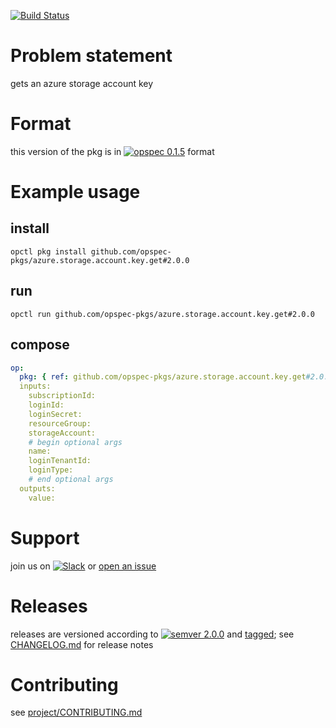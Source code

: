[![Build Status](https://travis-ci.org/opspec-pkgs/azure.storage.account.key.get.svg?branch=master)](https://travis-ci.org/opspec-pkgs/azure.storage.account.key.get)

# Problem statement

gets an azure storage account key

# Format

this version of the pkg is in [![opspec 0.1.5](https://img.shields.io/badge/opspec-0.1.5-brightgreen.svg?colorA=6b6b6b&colorB=fc16be)](https://opspec.io/0.1.5/packages.html) format

# Example usage

## install

```shell
opctl pkg install github.com/opspec-pkgs/azure.storage.account.key.get#2.0.0
```

## run

```
opctl run github.com/opspec-pkgs/azure.storage.account.key.get#2.0.0
```

## compose

```yaml
op:
  pkg: { ref: github.com/opspec-pkgs/azure.storage.account.key.get#2.0.0 }
  inputs:
    subscriptionId:
    loginId:
    loginSecret:
    resourceGroup:
    storageAccount:
    # begin optional args
    name:
    loginTenantId:
    loginType:
    # end optional args
  outputs:
    value:
```

# Support

join us on
[![Slack](https://opspec-slackin.herokuapp.com/badge.svg)](https://opspec-slackin.herokuapp.com/)
or
[open an issue](https://github.com/opspec-pkgs/azure.storage.account.key.get/issues)

# Releases

releases are versioned according to
[![semver 2.0.0](https://img.shields.io/badge/semver-2.0.0-brightgreen.svg)](http://semver.org/spec/v2.0.0.html)
and [tagged](https://git-scm.com/book/en/v2/Git-Basics-Tagging); see
[CHANGELOG.md](CHANGELOG.md) for release notes

# Contributing

see
[project/CONTRIBUTING.md](https://github.com/opspec-pkgs/project/blob/master/CONTRIBUTING.md)
